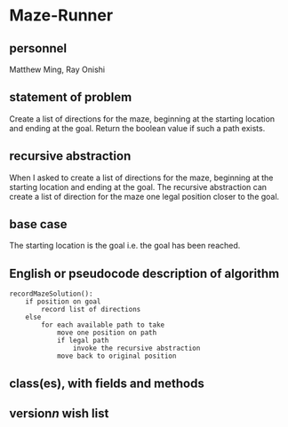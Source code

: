 # Maze-Runner
## personnel
Matthew Ming, Ray Onishi
## statement of problem
Create a list of directions for the maze, beginning
at the starting location and ending at the goal. 
Return the boolean value if such a path exists.
## recursive abstraction
When I asked to create a list of directions for the maze, beginning at the starting location and ending at the goal.
The recursive abstraction can create a list of direction for the maze one legal position closer to the goal.
## base case
The starting location is the goal i.e. the goal has been reached.
## English or pseudocode description of algorithm
```
recordMazeSolution():  
	if position on goal  
		record list of directions   
	else   
		for each available path to take   
			move one position on path  
			if legal path  
				invoke the recursive abstraction  
			move back to original position  
```
## class(es), with fields and methods
## version*n* wish list
